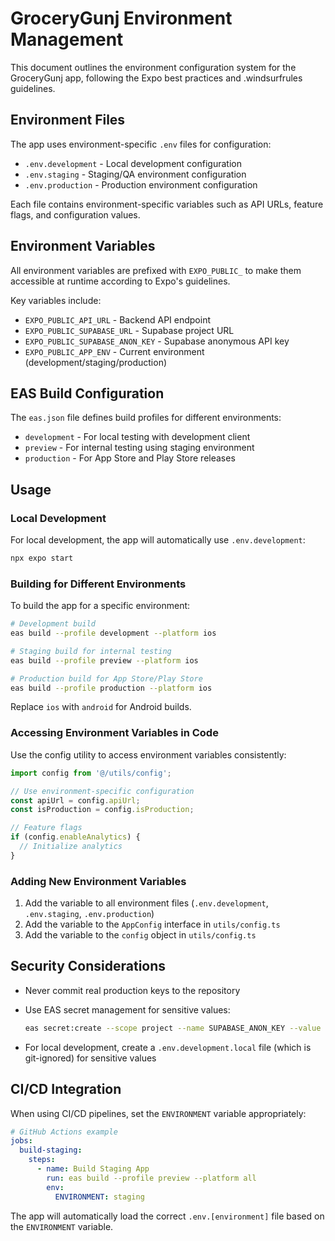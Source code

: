 # GroceryGunj Environment Management

This document outlines the environment configuration system for the GroceryGunj app, following the Expo best practices and .windsurfrules guidelines.

## Environment Files

The app uses environment-specific `.env` files for configuration:

- `.env.development` - Local development configuration
- `.env.staging` - Staging/QA environment configuration
- `.env.production` - Production environment configuration

Each file contains environment-specific variables such as API URLs, feature flags, and configuration values.

## Environment Variables

All environment variables are prefixed with `EXPO_PUBLIC_` to make them accessible at runtime according to Expo's guidelines.

Key variables include:

- `EXPO_PUBLIC_API_URL` - Backend API endpoint
- `EXPO_PUBLIC_SUPABASE_URL` - Supabase project URL
- `EXPO_PUBLIC_SUPABASE_ANON_KEY` - Supabase anonymous API key
- `EXPO_PUBLIC_APP_ENV` - Current environment (development/staging/production)

## EAS Build Configuration

The `eas.json` file defines build profiles for different environments:

- `development` - For local testing with development client
- `preview` - For internal testing using staging environment
- `production` - For App Store and Play Store releases

## Usage

### Local Development

For local development, the app will automatically use `.env.development`:

```bash
npx expo start
```

### Building for Different Environments

To build the app for a specific environment:

```bash
# Development build
eas build --profile development --platform ios

# Staging build for internal testing
eas build --profile preview --platform ios

# Production build for App Store/Play Store
eas build --profile production --platform ios
```

Replace `ios` with `android` for Android builds.

### Accessing Environment Variables in Code

Use the config utility to access environment variables consistently:

```typescript
import config from '@/utils/config';

// Use environment-specific configuration
const apiUrl = config.apiUrl;
const isProduction = config.isProduction;

// Feature flags
if (config.enableAnalytics) {
  // Initialize analytics
}
```

### Adding New Environment Variables

1. Add the variable to all environment files (`.env.development`, `.env.staging`, `.env.production`)
2. Add the variable to the `AppConfig` interface in `utils/config.ts`
3. Add the variable to the `config` object in `utils/config.ts`

## Security Considerations

- Never commit real production keys to the repository
- Use EAS secret management for sensitive values:
  ```bash
  eas secret:create --scope project --name SUPABASE_ANON_KEY --value "your-secret-key"
  ```

- For local development, create a `.env.development.local` file (which is git-ignored) for sensitive values

## CI/CD Integration

When using CI/CD pipelines, set the `ENVIRONMENT` variable appropriately:

```yaml
# GitHub Actions example
jobs:
  build-staging:
    steps:
      - name: Build Staging App
        run: eas build --profile preview --platform all
        env:
          ENVIRONMENT: staging
```

The app will automatically load the correct `.env.[environment]` file based on the `ENVIRONMENT` variable.
